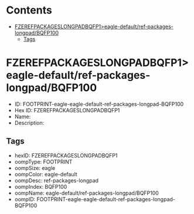 



Contents
========

* [FZEREFPACKAGESLONGPADBQFP1>eagle-default/ref-packages-longpad/BQFP100](#fzerefpackageslongpadbqfp1eagle-defaultref-packages-longpadbqfp100)
	* [Tags](#tags)

# FZEREFPACKAGESLONGPADBQFP1>eagle-default/ref-packages-longpad/BQFP100

- ID: FOOTPRINT-eagle-eagle-default-ref-packages-longpad-BQFP100
- Hex ID: FZEREFPACKAGESLONGPADBQFP1
- Name: 
- Description: 

## Tags

- hexID: FZEREFPACKAGESLONGPADBQFP1
- oompType: FOOTPRINT
- oompSize: eagle
- oompColor: eagle-default
- oompDesc: ref-packages-longpad
- oompIndex: BQFP100
- oompName: eagle-default/ref-packages-longpad/BQFP100
- oompID: FOOTPRINT-eagle-eagle-default-ref-packages-longpad-BQFP100
